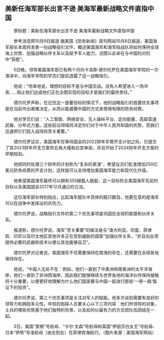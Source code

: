## 美新任海军部长出言不逊 美海军最新战略文件直指中国
　　原标题：美新任海军部长出言不逊 美海军最新战略文件直指中国

　　参考消息网10月9日报道 据美国《防务新闻》周刊网站10月6日报道，美国海军部长本周将发表一份战略指引文件，概述美国海军和海军陆战队将如何保持全球海上优势、加强战略伙伴关系以及赋予军人能力，试图以此来在与中国的对抗中“获胜”。

　　5日晚，领导美国海军部已有两个月的卡洛斯·德尔托罗在美国海军学院的一次演讲中，向海军学院的学员们提前透露了这一战略指引。

　　他说：“坦率地说，理想的目标不是与中国交战。没有人希望进入一场冲突……阻止他们达成他们正在企图实现的目标才是我们的最终责任。”

　　德尔托罗声称，在记住这一首要目标的情况下，他的战略指引的首要优先事项是在当前作出艰难决定，从而以能威慑中国的方式来使用有限的防务经费。

　　他对学员们说：“人工智能、网络安全、无人操纵平台、定向能量、高超音速武器、分布式力量。这些前沿领域将决定你们对于中华人民共和国的优势，而我们迅速把它们投入战场将至关重要。”

　　德尔托罗证实，美国海军在等待国会的2022财年军费开支计划之际，已提交了其2023财年开支方案供五角大楼和白宫审阅，并且开始了2024财年开支方案的早期规划。

　　他把同时处理三个财年的计划称为“复杂的表演”，希望议员们批准增加250亿美元防务经费的开支计划，这样就可以支持增加美国海军能力和现代化升级。

　　他希望美国海军最终可以拥有355艘载人舰艇，这一目标符合美国海军先前的目标以及美国国会2017年12月通过的立法。

　　这位海军部长特别指出，比起海军舰队中具体的舰只数目，他更在意的是海军可以在战争中发挥出的杀伤力。

　　德尔托罗说，战略指引文件的第二个优先事项是巩固在全球的联盟和伙伴关系。

　　报道称，德尔托罗说，海军“至关重要”的做法是与“澳大利亚、印度、菲律宾、印尼以及印太地区其他许多正在受到威胁的国家”加强伙伴关系，“并且向台湾提供必要的武器和技术以便让其也能够自卫”。

　　德尔托罗对记者说，美国海军不仅需要保持在南海的存在，还需要在全球各地保持存在。

　　他说，“中国人无处不在：例如，他们一直到了中美洲和南美洲的太平洋海岸，他们一直到了非洲西海岸，因此我们能够继续与世界各地的海洋伙伴保持接触将十分重要，以便更好地理解为什么他们国家要与中国一起进行那些‘一带一路’倡议下的投资”。

　　德尔托罗说，第三个优先事项是关注对军人的赋能。他多次谈到需要有良好的领导力和拥抱多元性。年轻的指挥人员要关心以下三项内容：他们所领导的对象，士兵的哪些优势基于他们独特的背景，以及如何以最有力的方式把队伍团结在一起。

　　3日，美国“里根”号航母、“卡尔·文森”号航母和英国“伊丽莎白女王”号航母、日本“伊势”号准航母（由左到右）在菲律宾海航行。（图片来源：美国海军网站）

